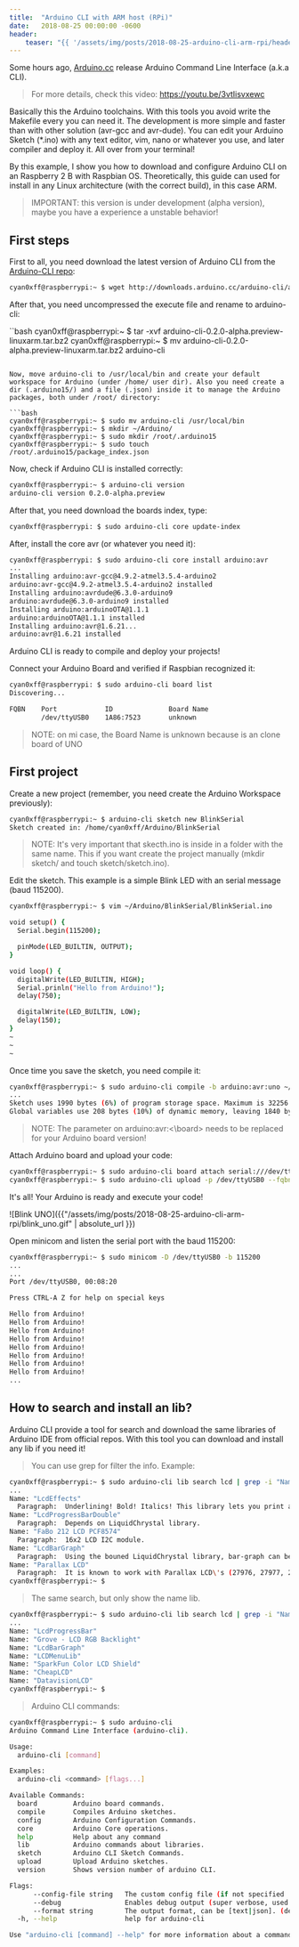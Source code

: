 ```yaml
---
title:  "Arduino CLI with ARM host (RPi)"
date:   2018-08-25 00:00:00 -0600
header:
    teaser: "{{ '/assets/img/posts/2018-08-25-arduino-cli-arm-rpi/header.png' | absolute_url }}"
---
```


Some hours ago, [Arduino.cc] release Arduino Command Line Interface (a.k.a CLI).

> For more details, check this video: https://youtu.be/3vtIisvxewc

Basically this the Arduino toolchains. With this tools you avoid write the Makefile every you can need it. The development is more simple and faster than with other solution (avr-gcc and avr-dude). You can edit your Arduino Sketch (*.ino) with any text editor, vim, nano or whatever you use, and later compiler and deploy it. All over from your terminal!

By this example, I show you how to download and configure Arduino CLI on an Raspberry 2 B with Raspbian OS. Theoretically, this guide can used for install in any Linux architecture (with the correct build), in this case ARM.

> IMPORTANT: this version is under development (alpha version), maybe you have a experience a unstable behavior!

First steps
------

First to all, you need download the latest version of Arduino CLI from the [Arduino-CLI repo]:

```bash
cyan0xff@raspberrypi:~ $ wget http://downloads.arduino.cc/arduino-cli/arduino-cli-0.2.0-alpha.preview-linuxarm.tar.bz2

```

After that, you need uncompressed the execute file and rename to arduino-cli:

``bash
cyan0xff@raspberrypi:~ $ tar -xvf arduino-cli-0.2.0-alpha.preview-linuxarm.tar.bz2
cyan0xff@raspberrypi:~ $ mv arduino-cli-0.2.0-alpha.preview-linuxarm.tar.bz2 arduino-cli
```

Now, move arduino-cli to /usr/local/bin and create your default workspace for Arduino (under /home/ user dir). Also you need create a dir (.arduino15/) and a file (.json) inside it to manage the Arduino packages, both under /root/ directory:

```bash
cyan0xff@raspberrypi:~ $ sudo mv arduino-cli /usr/local/bin
cyan0xff@raspberrypi:~ $ mkdir ~/Arduino/
cyan0xff@raspberrypi:~ $ sudo mkdir /root/.arduino15
cyan0xff@raspberrypi:~ $ sudo touch /root/.arduino15/package_index.json
```

Now, check if Arduino CLI is installed correctly:

```bash
cyan0xff@raspberrypi:~ $ arduino-cli version
arduino-cli version 0.2.0-alpha.preview
```

After that, you need download the boards index, type:

```bash
cyan0xff@raspberrypi: $ sudo arduino-cli core update-index
```

After, install the core avr (or whatever you need it):

```bash
cyan0xff@raspberrypi: $ sudo arduino-cli core install arduino:avr
...
Installing arduino:avr-gcc@4.9.2-atmel3.5.4-arduino2
arduino:avr-gcc@4.9.2-atmel3.5.4-arduino2 installed
Installing arduino:avrdude@6.3.0-arduino9
arduino:avrdude@6.3.0-arduino9 installed
Installing arduino:arduinoOTA@1.1.1
arduino:arduinoOTA@1.1.1 installed
Installing arduino:avr@1.6.21...
arduino:avr@1.6.21 installed
```

Arduino CLI is ready to compile and deploy your projects!

Connect your Arduino Board and verified if Raspbian recognized it:

```bash
cyan0xff@raspberrypi: $ sudo arduino-cli board list
Discovering...

FQBN    Port            ID              Board Name
        /dev/ttyUSB0    1A86:7523       unknown
```

> NOTE: on mi case, the Board Name is unknown because is an clone board of UNO

First project
------

Create a new project (remember, you need create the Arduino Workspace previously):

```bash
cyan0xff@raspberrypi:~ $ arduino-cli sketch new BlinkSerial
Sketch created in: /home/cyan0xff/Arduino/BlinkSerial
```

> NOTE: It's very important that skecth.ino is inside in a folder with the same name. This if you want create the project manually (mkdir sketch/ and touch sketch/sketch.ino).

Edit the sketch. This example is a simple Blink LED with an serial message (baud 115200).

```bash
cyan0xff@raspberrypi:~ $ vim ~/Arduino/BlinkSerial/BlinkSerial.ino

void setup() {
  Serial.begin(115200);

  pinMode(LED_BUILTIN, OUTPUT);
}

void loop() {
  digitalWrite(LED_BUILTIN, HIGH);
  Serial.prinln("Hello from Arduino!");
  delay(750);

  digitalWrite(LED_BUILTIN, LOW);
  delay(150);
}
~
~
~
```

Once time you save the sketch, you need compile it:

```bash
cyan0xff@raspberrypi:~ $ sudo arduino-cli compile -b arduino:avr:uno ~/Arduino/BlinkSerial/
...
Sketch uses 1990 bytes (6%) of program storage space. Maximum is 32256 bytes.
Global variables use 208 bytes (10%) of dynamic memory, leaving 1840 bytes for local variables. Maximum is 2048 bytes.
```

> NOTE: The parameter on arduino:avr:<\board> needs to be replaced for your Arduino board version!

Attach Arduino board and upload your code:

```bash
cyan0xff@raspberrypi:~ $ sudo arduino-cli board attach serial:///dev/ttyUSB0 ~/Arduino/BlinkSerial/
cyan0xff@raspberrypi:~ $ sudo arduino-cli upload -p /dev/ttyUSB0 --fqbn arduino:avr:uno ~/Arduino/BlinkSerial/
```

It's all! Your Arduino is ready and execute your code!

![Blink UNO]({{"/assets/img/posts/2018-08-25-arduino-cli-arm-rpi/blink_uno.gif" | absolute_url }})

Open minicom and listen the serial port with the baud 115200:

```bash
cyan0xff@raspberrypi:~ $ sudo minicom -D /dev/ttyUSB0 -b 115200
...
...
Port /dev/ttyUSB0, 00:08:20

Press CTRL-A Z for help on special keys

Hello from Arduino!
Hello from Arduino!
Hello from Arduino!
Hello from Arduino!
Hello from Arduino!
Hello from Arduino!
Hello from Arduino!
Hello from Arduino!
...
```

How to search and install an lib?
------

Arduino CLI provide a tool for search and download the same libraries of Arduino IDE from official repos. With this tool you can download and install any lib if you need it!

> You can use grep for filter the info. Example:

```bash
cyan0xff@raspberrypi:~ $ sudo arduino-cli lib search lcd | grep -i "Name:\|Paragraph:"
...
Name: "LcdEffects"
  Paragraph:  Underlining! Bold! Italics! This library lets you print all these and more on character LCDs.
Name: "LcdProgressBarDouble"
  Paragraph:  Depends on LiquidChrystal library.
Name: "FaBo 212 LCD PCF8574"
  Paragraph:  16x2 LCD I2C module.
Name: "LcdBarGraph"
  Paragraph:  Using the bouned LiquidChrystal library, bar-graph can be displayed in the screen. See demo: http://youtu.be/noXtsvPRwQk
Name: "Parallax LCD"
  Paragraph:  It is known to work with Parallax LCD\'s (27976, 27977, 27979).
cyan0xff@raspberrypi:~ $
```

> The same search, but only show the name lib.

```bash
cyan0xff@raspberrypi:~ $ sudo arduino-cli lib search lcd | grep -i "Name:"
...
Name: "LcdProgressBar"
Name: "Grove - LCD RGB Backlight"
Name: "LcdBarGraph"
Name: "LCDMenuLib"
Name: "SparkFun Color LCD Shield"
Name: "CheapLCD"
Name: "DatavisionLCD"
cyan0xff@raspberrypi:~ $
```

> Arduino CLI commands:

```bash
cyan0xff@raspberrypi:~ $ sudo arduino-cli
Arduino Command Line Interface (arduino-cli).

Usage:
  arduino-cli [command]

Examples:
  arduino-cli <command> [flags...]

Available Commands:
  board         Arduino board commands.
  compile       Compiles Arduino sketches.
  config        Arduino Configuration Commands.
  core          Arduino Core operations.
  help          Help about any command
  lib           Arduino commands about libraries.
  sketch        Arduino CLI Sketch Commands.
  upload        Upload Arduino sketches.
  version       Shows version number of arduino CLI.

Flags:
      --config-file string   The custom config file (if not specified ./.cli-config.yml will be used).
      --debug                Enables debug output (super verbose, used to debug the CLI).
      --format string        The output format, can be [text|json]. (default "text")
  -h, --help                 help for arduino-cli

Use "arduino-cli [command] --help" for more information about a command.
```

[Arduino.cc]: https://www.arduino.cc/
[Arduino-CLI repo]: https://github.com/arduino/arduino-cli